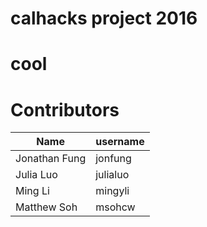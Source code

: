 # calhacks project 2016
# cool

# Contributors
| Name  | username |
| ------------- | ------------- |
| Jonathan Fung  | jonfung  |
| Julia Luo  | julialuo  |
| Ming Li | mingyli |
| Matthew Soh | msohcw |

